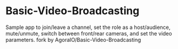# Basic-Video-Broadcasting
Sample app to join/leave a channel, set the role as a host/audience, mute/unmute, switch between front/rear cameras, and set the video parameters.
fork by AgoraIO/Basic-Video-Broadcasting
